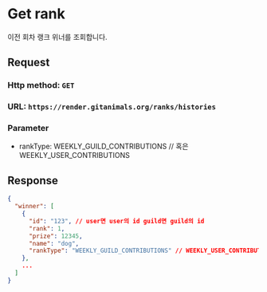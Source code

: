 # Get rank

이전 회차 랭크 위너를 조회합니다.

## Request
### Http method: `GET`
### URL: `https://render.gitanimals.org/ranks/histories`
### Parameter
- rankType: WEEKLY_GUILD_CONTRIBUTIONS // 혹은 WEEKLY_USER_CONTRIBUTIONS

## Response

```json
{
  "winner": [
    {
      "id": "123", // user면 user의 id guild면 guild의 id
      "rank": 1,
      "prize": 12345,
      "name": "dog",
      "rankType": "WEEKLY_GUILD_CONTRIBUTIONS" // WEEKLY_USER_CONTRIBUTIONS
    },
    ...
  ]
}
```
